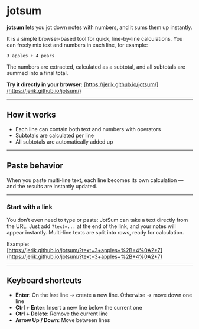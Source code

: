 # jotsum

**jotsum** lets you jot down notes with numbers, and it sums them up instantly.

It is a simple browser-based tool for quick, line-by-line calculations. You can freely mix text and numbers in each line, for example:

```
3 apples + 4 pears
```

The numbers are extracted, calculated as a subtotal, and all subtotals are summed into a final total.

**Try it directly in your browser:** [https://jerik.github.io/jotsum/](https://jerik.github.io/jotsum/)

---

## How it works

* Each line can contain both text and numbers with operators
* Subtotals are calculated per line
* All subtotals are automatically added up

---

## Paste behavior

When you paste multi-line text, each line becomes its own calculation — and the results are instantly updated.

---

### Start with a link
You don’t even need to type or paste: JotSum can take a text directly from the URL. Just add `?text=...` at the end of the link, and your notes will appear instantly. Multi-line texts are split into rows, ready for calculation. 

Example:  
[https://jerik.github.io/jotsum/?text=3+apples+%2B+4%0A2*7](https://jerik.github.io/jotsum/?text=3+apples+%2B+4%0A2*7)

---

## Keyboard shortcuts

* **Enter**: On the last line → create a new line. Otherwise → move down one line
* **Ctrl + Enter**: Insert a new line below the current one
* **Ctrl + Delete**: Remove the current line
* **Arrow Up / Down**: Move between lines

